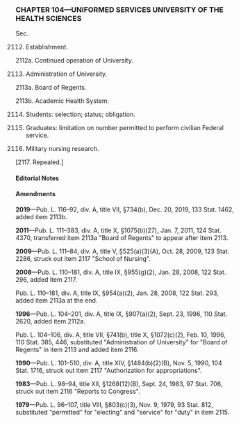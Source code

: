 ### **CHAPTER 104—UNIFORMED SERVICES UNIVERSITY OF THE HEALTH SCIENCES** ###

Sec.

2112. Establishment.

2112a. Continued operation of University.

2113. Administration of University.

2113a. Board of Regents.

2113b. Academic Health System.

2114. Students: selection; status; obligation.

2115. Graduates: limitation on number permitted to perform civilian Federal service.

2116. Military nursing research.

[2117. Repealed.]

#### **Editorial Notes** ####

#### Amendments ####

**2019**—Pub. L. 116–92, div. A, title VII, §734(b), Dec. 20, 2019, 133 Stat. 1462, added item 2113b.

**2011**—Pub. L. 111–383, div. A, title X, §1075(b)(27), Jan. 7, 2011, 124 Stat. 4370, transferred item 2113a "Board of Regents" to appear after item 2113.

**2009**—Pub. L. 111–84, div. A, title V, §525(a)(3)(A), Oct. 28, 2009, 123 Stat. 2286, struck out item 2117 "School of Nursing".

**2008**—Pub. L. 110–181, div. A, title IX, §955(g)(2), Jan. 28, 2008, 122 Stat. 296, added item 2117.

Pub. L. 110–181, div. A, title IX, §954(a)(2), Jan. 28, 2008, 122 Stat. 293, added item 2113a at the end.

**1996**—Pub. L. 104–201, div. A, title IX, §907(a)(2), Sept. 23, 1996, 110 Stat. 2620, added item 2112a.

Pub. L. 104–106, div. A, title VII, §741(b), title X, §1072(c)(2), Feb. 10, 1996, 110 Stat. 385, 446, substituted "Administration of University" for "Board of Regents" in item 2113 and added item 2116.

**1990**—Pub. L. 101–510, div. A, title XIV, §1484(b)(2)(B), Nov. 5, 1990, 104 Stat. 1716, struck out item 2117 "Authorization for appropriations".

**1983**—Pub. L. 98–94, title XII, §1268(12)(B), Sept. 24, 1983, 97 Stat. 706, struck out item 2116 "Reports to Congress".

**1979**—Pub. L. 96–107, title VIII, §803(c)(3), Nov. 9, 1979, 93 Stat. 812, substituted "permitted" for "electing" and "service" for "duty" in item 2115.